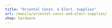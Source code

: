 ```yaml
---
title: "Oriental Const. & Elect. Supplies"
url: /manila/oriental-const-and-elect-supplies/
shop: hardware
---
```

